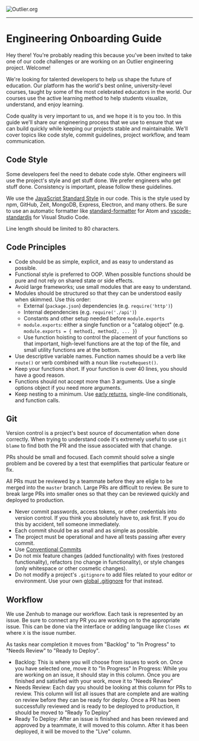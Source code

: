 ![Outlier.org](https://i.imgur.com/vJowpL1.png)

---

# Engineering Onboarding Guide

Hey there! You're probably reading this because you've been invited to take one of our code challenges or are working on an Outlier engineering project. Welcome!

We're looking for talented developers to help us shape the future of education. Our platform has the world's best online, university-level courses, taught by some of the most celebrated educators in the world. Our courses use the active learning method to help students visualize, understand, and enjoy learning.

Code quality is very important to us, and we hope it is to you too. In this guide we'll share our engineering process that we use to ensure that we can build quickly while keeping our projects stable and maintainable. We'll cover topics like code style, commit guidelines, project workflow, and team communication.

## Code Style

Some developers feel the need to debate code style. Other engineers will use the project's style and get stuff done. We prefer engineers who get stuff done. Consistency is important, please follow these guidelines.

We use the [JavaScript Standard Style](https://standardjs.com/) in our code. This is the style used by npm, GitHub, Zeit, MongoDB, Express, Electron, and many others. Be sure to use an automatic formatter like [standard-formatter](https://atom.io/packages/standard-formatter) for Atom and [vscode-standardjs](https://marketplace.visualstudio.com/items/chenxsan.vscode-standardjs) for Visual Studio Code.

Line length should be limited to 80 characters.

## Code Principles

* Code should be as simple, explicit, and as easy to understand as possible.
* Functional style is preferred to OOP. When possible functions should be pure and not rely on shared state or side effects.
* Avoid large frameworks; use small modules that are easy to understand.
* Modules should be structured so that they can be understood easily when skimmed. Use this order:
  * External (`package.json`) dependencies (e.g. `require('http')`)
  * Internal dependencies (e.g. `require('./api')`)
  * Constants and other setup needed before `module.exports`
  * `module.exports`: either a single function or a "catalog object" (e.g. `module.exports = { method1, method2, ... }`)
  * Use function hoisting to control the placement of your functions so that important, high-level functions are at the top of the file, and small utility functions are at the bottom.
* Use descriptive variable names. Function names should be a verb like `route()` or verb combined with a noun like `routeRequest()`.
* Keep your functions short. If your function is over 40 lines, you should have a good reason.
* Functions should not accept more than 3 arguments. Use a single options object if you need more arguments.
* Keep nesting to a minimum. Use [early returns](https://blog.timoxley.com/post/47041269194/avoid-else-return-early), single-line conditionals, and function calls.

## Git

Version control is a project's best source of documentation when done correctly. When trying to understand code it's extremely useful to use `git blame` to find both the PR and the issue associated with that change.

PRs should be small and focused. Each commit should solve a single problem and be covered by a test that exemplifies that particular feature or fix.

All PRs must be reviewed by a teammate before they are eligle to be merged into  the `master` branch. Large PRs are difficult to review. Be sure to break large PRs into smaller ones so that they can be reviewed quickly and deployed to production.

* Never commit passwords, access tokens, or other credentials into version control. If you think you absolutely have to, ask first. If you do this by accident, tell someone immediately.
* Each commit should be as small and as simple as possible.
* The project must be operational and have all tests passing after every commit.
* Use [Conventional Commits](https://www.conventionalcommits.org)
* Do not mix feature changes (added functionality) with fixes (restored functionality), refactors (no change in functionality), or style changes (only whitespace or other cosmetic changes).
* Do not modify a project's `.gitignore` to add files related to your editor or environment. Use your own [global .gitignore](https://stackoverflow.com/questions/7335420/global-git-ignore/22885996#22885996) for that instead.

## Workflow

We use Zenhub to manage our workflow. Each task is represented by an issue. Be sure to connect any PR you are working on to the appropriate issue. This can be done via the interface or adding language like `Closes #X` where `X` is the issue number.

As tasks near completion it moves from "Backlog" to "In Progress" to "Needs Review" to "Ready to Deploy".

* Backlog: This is where you will choose from issues to work on. Once you have selected one, move it to "In Progress"
In Progress: While you are working on an issue, it should stay in this column. Once you are finished and satisfied with your work, move it to "Needs Review"
* Needs Review: Each day you should be looking at this column for PRs to review. This column will list all issues that are complete and are waiting on review before they can be ready for deploy. Once a PR has been successfully reviewed and is ready to be deployed to production, it should be moved to "Ready To Deploy"
* Ready To Deploy: After an issue is finished and has been reviewed and approved by a teammate, it will moved to this column. After it has been deployed, it will be moved to the "Live" column.
